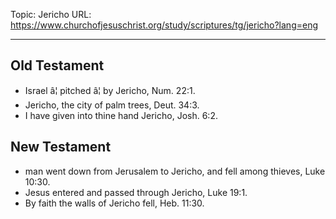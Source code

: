 Topic: Jericho
URL: https://www.churchofjesuschrist.org/study/scriptures/tg/jericho?lang=eng

---

## Old Testament

- Israel â¦ pitched â¦ by Jericho, Num. 22:1.
- Jericho, the city of palm trees, Deut. 34:3.
- I have given into thine hand Jericho, Josh. 6:2.

## New Testament

- man went down from Jerusalem to Jericho, and fell among thieves, Luke 10:30.
- Jesus entered and passed through Jericho, Luke 19:1.
- By faith the walls of Jericho fell, Heb. 11:30.

